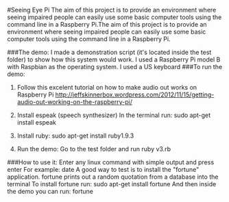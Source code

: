 #Seeing Eye Pi
The aim of this project is to provide an environment where seeing impaired people can easily use some basic computer tools using the command line in a Raspberry Pi.The aim of this project is to provide an environment where seeing impaired people can easily use some basic computer tools using the command line in a Raspberry Pi.

###The demo:
I made a demonstration script (it's located inside the test folder) to show how this system would work.
I used a Raspberry Pi model B with Raspbian as the operating system. I used a US keyboard
###To run the demo:
1) Follow this excelent tutorial on how to make audio out works on Raspberry Pi
http://jeffskinnerbox.wordpress.com/2012/11/15/getting-audio-out-working-on-the-raspberry-pi/

2) Install espeak (speech synthesizer)
In the terminal run:
sudo apt-get install espeak

3) Install ruby:
sudo apt-get install ruby1.9.3

4) Run the demo:
Go to the test folder and run
ruby v3.rb

###How to use it:
Enter any linux command with simple output and press enter
For example:
date<enter>
A good way to test is to install the "fortune" application.
fortune prints out a random quotation from a database into the terminal
To install fortune run:
sudo apt-get install fortune
And then inside the demo you can run:
fortune<enter>
